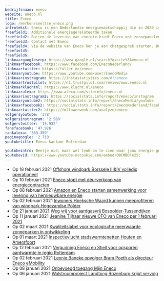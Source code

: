 ```yaml
---
bedrijfsnaam: eneco  
website: eneco.nl   
title: Eneco  
logo: /merken/sneltse_eneco.png  
introtekst: Eneco is een Nederlandse energiemaatschappij die in 2020 is overgenomen door het Japanse Mitsubishi Corporation en Chubu Electric Power Co. Voor 2020 was Eneco in het bezit van 44 Nederlandse gemeenten. Het bedrijf werd opgericht in 1995, als een fusie uit lokale energiebedrijven in de Randstad. Eneco produceert, verhandelt en levert energie.  
freefield1: Additionele energiegerelateerde zaken  
freefield2: Buiten de levering van energie biedt Eneco ook zonnepanelen, cv-ketels, warmtepompen, isolatie en andere verduurzamende en energiebesparende producten aan. Hieronder vallen ook laadpalen en laadpassen voor elektrische auto's.  
freefield3: Contact met Eneco  
freefield4: Via de website van Eneco kun je een chatgesprek starten. De klantenservice is te bereiken via 088-8955955 op werkdagen tussen 08:00 en 18:00.  
freefield5:   
freefield6:   
linknaargoogleserp: https://www.google.nl/search?q=site%3Aeneco.nl  
linknaarfacebook: https://www.facebook.com/EnecoNederland/  
linknaartwitter: https://foller.me/eneco  
linknaaryoutube: https://www.youtube.com/user/EnecoMedia  
linknaarinstragram: https://instastatistics.com/#!/eneco  
linknaartrustpilot: https://nl.trustpilot.com/review/www.eneco.nl  
linknaarklachtnl: https://www.klacht.nl/eneco  
linknaaralexa: https://www.alexa.com/siteinfo/eneco.nl  
linknaarinstragram2: https://socialstats.info/report/eneco/instagram  
linknaaryoutube2: https://socialstats.info/report/EnecoMedia/youtube  
linknaarfacebook2: https://socialstats.info/report/EnecoNederland/facebook  
linknaartwitter2: https://followerwonk.com/analyze/eneco  
volgersyoutube: '378'  
volgersinstragram: '2.560'  
volgerstwitter: '15.932'  
fansfacebook: '47.926'  
rankalexa: '383.359'  
paginagoogle: '2.710'  
youtubetitle: Eneco kantoor Rotterdam  

youtubeintro: Beetje oud, maar wel leuk om te zien waar jouw energie gemaakt wordt;-) Grapje, dit is het kantoor waar de marketeers, administratie, finance, etc zitten.  
youtubevid: https://www.youtube-nocookie.com/embed/O0CMBDFe25c  
---
```




- Op 18 februari 2021 [Offshore windpark Borssele III&IV volledig operationeel](https://nieuws.eneco.nl/offshore-windpark-borssele-iiiiv-volledig-operationeel/)
- Op 10 februari 2021 [Eneco stopt met deurverkoop van energiecontracten](https://nieuws.eneco.nl/eneco-stopt-met-deurverkoop-van-energiecontracten/)
- Op 08 februari 2021 [Amazon en Eneco starten samenwerking voor levering van hernieuwbare energie](https://nieuws.eneco.nl/amazon-en-eneco-starten-samenwerking-voor-levering-van-hernieuwbare-energie/)
- Op 02 februari 2021 [Inwoners Hoeksche Waard kunnen meeprofiteren van windpark Hogezandse Polder](https://nieuws.eneco.nl/inwoners-hoeksche-waard-kunnen-meeprofiteren-van-windpark-hogezandse-polder/)
- Op 21 januari 2021 [Weg vrij voor aardgasvrij Bospolder-Tussendijken](https://nieuws.eneco.nl/weg-vrij-voor-aardgasvrij-bospolder-tussendijken/)
- Op 11 januari 2021 [Jeanine Tijhaar nieuwe CFO van Eneco per 1 februari 2021](https://nieuws.eneco.nl/jeanine-tijhaar-nieuwe-cfo-van-eneco-per-1-februari-2021/)
- Op 02 maart 2021 [Kwaliteitslabel voor ecologische meerwaarde zonneparken in ontwikkeling](https://nieuws.eneco.nl/kwaliteitslabel-voor-ecologische-meerwaarde-zonneparken-in-ontwikkeling/)
- Op 01 maart 2021 [Inspectievlucht stadswarmtenetten Houten en Amersfoort](https://nieuws.eneco.nl/inspectievlucht-stadswarmtenetten-houten-en-amersfoort/)
- Op 12 februari 2021 [Vergunning Eneco en Shell voor opsporen aardwarmte in regio Rotterdam](https://nieuws.eneco.nl/vergunning-eneco-en-shell-voor-opsporen-aardwarmte-in-regio-rotterdam/)
- Op 02 februari 2021 [Leonie Baneke opvolger Bram Poeth als directeur Eneco eMobility](https://nieuws.eneco.nl/leonie-baneke-opvolger-bram-poeth-als-directeur-eneco-emobility/)
- Op 08 januari 2021 [Onbevoegd toegang Mijn Eneco](https://nieuws.eneco.nl/onbevoegd-toegang-mijn-eneco/)
- Op 06 januari 2021 [Walstroomproject Landtong Rozenburg krijgt vervolg](https://nieuws.eneco.nl/walstroomproject-landtong-rozenburg-krijgt-vervolg/)
